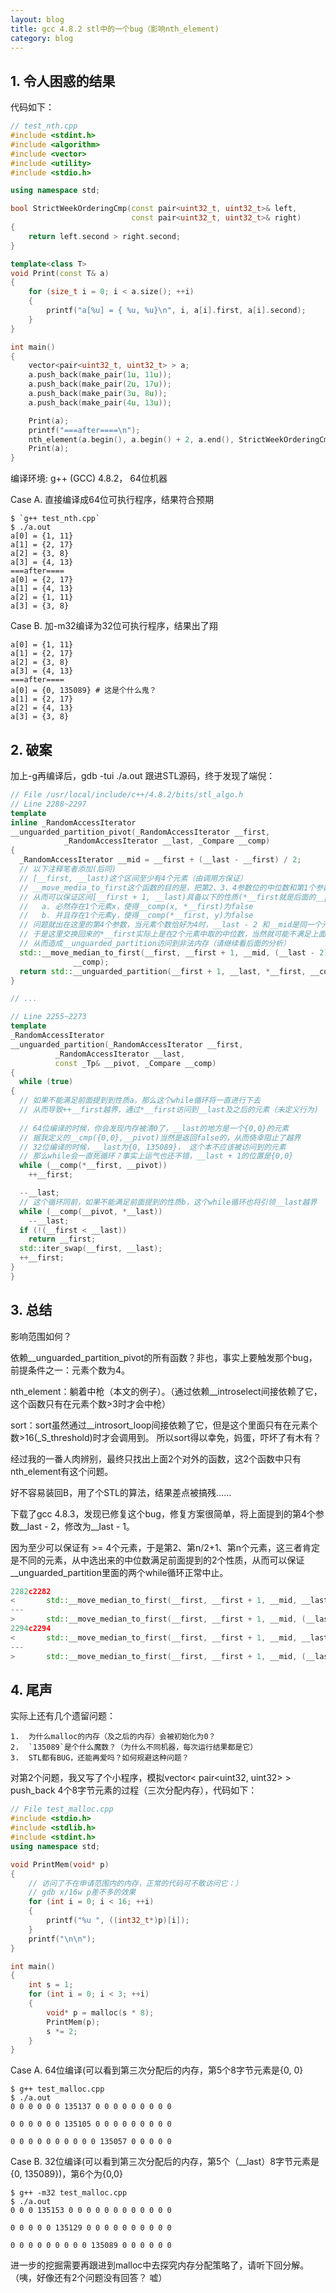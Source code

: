 ```yaml
---
layout: blog
title: gcc 4.8.2 stl中的一个bug（影响nth_element)
category: blog
---
```

## 1. 令人困惑的结果

代码如下：

```cpp
// test_nth.cpp
#include <stdint.h>
#include <algorithm>
#include <vector>
#include <utility>
#include <stdio.h>

using namespace std;

bool StrictWeekOrderingCmp(const pair<uint32_t, uint32_t>& left,
                           const pair<uint32_t, uint32_t>& right)
{
    return left.second > right.second;
}

template<class T>
void Print(const T& a)
{
    for (size_t i = 0; i < a.size(); ++i)
    {
        printf("a[%u] = { %u, %u}\n", i, a[i].first, a[i].second);
    }
}

int main()
{
    vector<pair<uint32_t, uint32_t> > a;
    a.push_back(make_pair(1u, 11u));
    a.push_back(make_pair(2u, 17u));
    a.push_back(make_pair(3u, 8u));
    a.push_back(make_pair(4u, 13u));

    Print(a);
    printf("===after====\n");
    nth_element(a.begin(), a.begin() + 2, a.end(), StrictWeekOrderingCmp);
    Print(a);
}
```

编译环境: g++ (GCC) 4.8.2， 64位机器

Case A. 直接编译成64位可执行程序，结果符合预期

```shell
$ `g++ test_nth.cpp`
$ ./a.out
a[0] = {1, 11}
a[1] = {2, 17}
a[2] = {3, 8}
a[3] = {4, 13}
===after====
a[0] = {2, 17}
a[1] = {4, 13}
a[2] = {1, 11}
a[3] = {3, 8}
```

 Case B. 加-m32编译为32位可执行程序，结果出了翔
 
```shell
a[0] = {1, 11}
a[1] = {2, 17}
a[2] = {3, 8}
a[3] = {4, 13}
===after====
a[0] = {0, 135089} # 这是个什么鬼？
a[1] = {2, 17}
a[2] = {4, 13}
a[3] = {3, 8}
```

## 2. 破案

加上-g再编译后，gdb -tui ./a.out 跟进STL源码，终于发现了端倪：

```cpp
// File /usr/local/include/c++/4.8.2/bits/stl_algo.h
// Line 2288~2297
template
inline _RandomAccessIterator
__unguarded_partition_pivot(_RandomAccessIterator __first,
            _RandomAccessIterator __last, _Compare __comp)
{    
  _RandomAccessIterator __mid = __first + (__last - __first) / 2; 
  // 以下注释笔者添加(后同)
  // [__first, __last)这个区间至少有4个元素（由调用方保证）
  // __move_media_to_first这个函数的目的是，把第2、3、4参数位的中位数和第1个参数交换位置
  // 从而可以保证区间[__first + 1, __last)具备以下的性质(*__first就是后面的__pivot)：
  //   a. 必然存在1个元素x，使得__comp(x, *__first)为false
  //   b. 并且存在1个元素y，使得__comp(*__first, y)为false
  // 问题就出在这里的第4个参数，当元素个数恰好为4时，__last - 2 和__mid是同一个元素！(第3个)
  // 于是这里交换回来的*__first实际上是在2个元素中取的中位数，当然就可能不满足上面的2点
  // 从而造成__unguarded_partition访问到非法内存（请继续看后面的分析）
  std::__move_median_to_first(__first, __first + 1, __mid, (__last - 2),
              __comp);
  return std::__unguarded_partition(__first + 1, __last, *__first, __comp);
}

// ...

// Line 2255~2273
template
_RandomAccessIterator
__unguarded_partition(_RandomAccessIterator __first,
          _RandomAccessIterator __last,
          const _Tp& __pivot, _Compare __comp)
{    
  while (true)
{
  // 如果不能满足前面提到到性质a，那么这个while循环将一直进行下去
  // 从而导致++__first越界，通过*__first访问到__last及之后的元素（未定义行为)
  
  // 64位编译的时候，你会发现内存被清0了，__last的地方是一个{0,0}的元素
  // 据我定义的__cmp({0,0},__pivot)当然是返回false的，从而侥幸阻止了越界
  // 32位编译的时候，__last为{0, 135089}， 这个本不应该被访问到的元素
  // 那么while会一直死循环？事实上运气也还不错，__last + 1的位置是{0,0}
  while (__comp(*__first, __pivot))
    ++__first;

  --__last;
  // 这个循环同前，如果不能满足前面提到的性质b，这个while循环也将引领__last越界
  while (__comp(__pivot, *__last))
    --__last;
  if (!(__first < __last))
    return __first;
  std::iter_swap(__first, __last);
  ++__first;
}
} 
```

## 3. 总结

影响范围如何？
    
依赖__unguarded_partition_pivot的所有函数？非也，事实上要触发那个bug，前提条件之一：元素个数为4。

nth_element：躺着中枪（本文的例子）。（通过依赖__introselect间接依赖了它，这个函数只有在元素个数>3时才会中枪）

sort：sort虽然通过__introsort_loop间接依赖了它，但是这个里面只有在元素个数>16(_S_threshold)时才会调用到。 所以sort得以幸免，妈蛋，吓坏了有木有？

经过我的一番人肉辨别，最终只找出上面2个对外的函数，这2个函数中只有nth_element有这个问题。

好不容易装回B，用了个STL的算法，结果差点被搞残……

下载了gcc 4.8.3，发现已修复这个bug，修复方案很简单，将上面提到的第4个参数__last - 2，修改为__last - 1。

因为至少可以保证有 >= 4个元素，于是第2、第n/2+1、第n个元素，这三者肯定是不同的元素，从中选出来的中位数满足前面提到的2个性质，从而可以保证__unguarded_partition里面的两个while循环正常中止。

```cpp
2282c2282
<       std::__move_median_to_first(__first, __first + 1, __mid, __last - 1);
---
>       std::__move_median_to_first(__first, __first + 1, __mid, (__last - 2));
2294c2294
<       std::__move_median_to_first(__first, __first + 1, __mid, __last - 1,
---
>       std::__move_median_to_first(__first, __first + 1, __mid, (__last - 2),
```

## 4. 尾声

实际上还有几个遗留问题：

    1.  为什么malloc的内存（及之后的内存）会被初始化为0？
    2.  `135089`是个什么魔数？（为什么不同机器，每次运行结果都是它）
    3.  STL都有BUG，还能再爱吗？如何规避这种问题？

对第2个问题，我又写了个小程序，模拟vector< pair<uint32, uint32> > push_back 4个8字节元素的过程（三次分配内存），代码如下：

```cpp
// File test_malloc.cpp
#include <stdio.h>
#include <stdlib.h>
#include <stdint.h>
using namespace std;

void PrintMem(void* p)
{
    // 访问了不在申请范围内的内存，正常的代码可不敢访问它：）
    // gdb x/16w p差不多的效果
    for (int i = 0; i < 16; ++i)
    {
        printf("%u ", ((int32_t*)p)[i]);
    }
    printf("\n\n");
}

int main()
{
    int s = 1;
    for (int i = 0; i < 3; ++i)
    {
        void* p = malloc(s * 8);
        PrintMem(p);
        s *= 2;
    }
}
```

Case A. 64位编译(可以看到第三次分配后的内存，第5个8字节元素是{0, 0}

```shell
$ g++ test_malloc.cpp 
$ ./a.out 
0 0 0 0 0 0 135137 0 0 0 0 0 0 0 0 0 

0 0 0 0 0 0 135105 0 0 0 0 0 0 0 0 0 

0 0 0 0 0 0 0 0 0 0 135057 0 0 0 0 0 
```

Case B. 32位编译(可以看到第三次分配后的内存，第5个（__last）8字节元素是{0, 135089})，第6个为{0,0}

```shell
$ g++ -m32 test_malloc.cpp 
$ ./a.out
0 0 0 135153 0 0 0 0 0 0 0 0 0 0 0 0 

0 0 0 0 0 135129 0 0 0 0 0 0 0 0 0 0 

0 0 0 0 0 0 0 0 0 135089 0 0 0 0 0 0 
```

进一步的挖掘需要再跟进到malloc中去探究内存分配策略了，请听下回分解。
（咦，好像还有2个问题没有回答？ 嘘）

